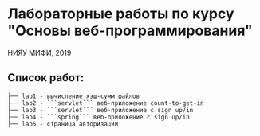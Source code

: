 # Лабораторные работы по курсу "Основы веб-программирования"
НИЯУ МИФИ, 2019

## Список работ:
```
├── lab1 - вычисление хэш-сумм файлов
├── lab2 - ```servlet``` веб-приложение count-to-get-in 
├── lab3 - ```servlet``` веб-приложение с sign up/in
├── lab4 - ```spring``` веб-приложение с sign up/in
├── lab5 - страница авторизации

```
